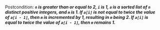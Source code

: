 Postcondition: ***`n` is greater than or equal to 2, `i` is 1, `a` is a sorted list of `n` distinct positive integers, and `m` is 1. If `a[i]` is not equal to twice the value of `a[i - 1]`, then `m` is incremented by 1, resulting in `m` being 2. If `a[i]` is equal to twice the value of `a[i - 1]`, then `m` remains 1.***